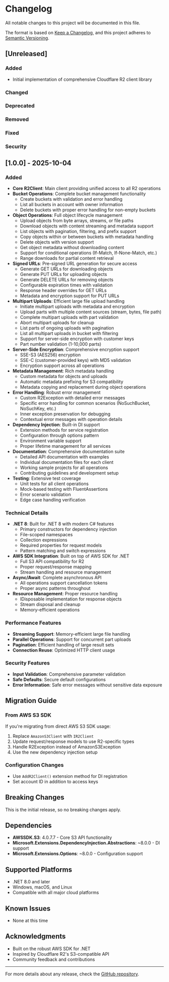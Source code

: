 # Changelog

All notable changes to this project will be documented in this file.

The format is based on [Keep a Changelog](https://keepachangelog.com/en/1.0.0/),
and this project adheres to [Semantic Versioning](https://semver.org/spec/v2.0.0.html).

## [Unreleased]

### Added
- Initial implementation of comprehensive Cloudflare R2 client library

### Changed

### Deprecated

### Removed

### Fixed

### Security

## [1.0.0] - 2025-10-04

### Added
- **Core R2Client**: Main client providing unified access to all R2 operations
- **Bucket Operations**: Complete bucket management functionality
  - Create buckets with validation and error handling
  - List all buckets in account with owner information
  - Delete buckets with proper error handling for non-empty buckets
- **Object Operations**: Full object lifecycle management
  - Upload objects from byte arrays, streams, or file paths
  - Download objects with content streaming and metadata support
  - List objects with pagination, filtering, and prefix support
  - Copy objects within or between buckets with metadata handling
  - Delete objects with version support
  - Get object metadata without downloading content
  - Support for conditional operations (If-Match, If-None-Match, etc.)
  - Range downloads for partial content retrieval
- **Signed URLs**: Pre-signed URL generation for secure access
  - Generate GET URLs for downloading objects
  - Generate PUT URLs for uploading objects
  - Generate DELETE URLs for removing objects
  - Configurable expiration times with validation
  - Response header overrides for GET URLs
  - Metadata and encryption support for PUT URLs
- **Multipart Uploads**: Efficient large file upload handling
  - Initiate multipart uploads with metadata and encryption
  - Upload parts with multiple content sources (stream, bytes, file path)
  - Complete multipart uploads with part validation
  - Abort multipart uploads for cleanup
  - List parts of ongoing uploads with pagination
  - List all multipart uploads in bucket with filtering
  - Support for server-side encryption with customer keys
  - Part number validation (1-10,000 parts)
- **Server-Side Encryption**: Comprehensive encryption support
  - SSE-S3 (AES256) encryption
  - SSE-C (customer-provided keys) with MD5 validation
  - Encryption support across all operations
- **Metadata Management**: Rich metadata handling
  - Custom metadata for objects and uploads
  - Automatic metadata prefixing for S3 compatibility
  - Metadata copying and replacement during object operations
- **Error Handling**: Robust error management
  - Custom R2Exception with detailed error messages
  - Specific error handling for common scenarios (NoSuchBucket, NoSuchKey, etc.)
  - Inner exception preservation for debugging
  - Contextual error messages with operation details
- **Dependency Injection**: Built-in DI support
  - Extension methods for service registration
  - Configuration through options pattern
  - Environment variable support
  - Proper lifetime management for all services
- **Documentation**: Comprehensive documentation suite
  - Detailed API documentation with examples
  - Individual documentation files for each client
  - Working sample projects for all operations
  - Contributing guidelines and development setup
- **Testing**: Extensive test coverage
  - Unit tests for all client operations
  - Mock-based testing with FluentAssertions
  - Error scenario validation
  - Edge case handling verification

### Technical Details
- **.NET 8**: Built for .NET 8 with modern C# features
  - Primary constructors for dependency injection
  - File-scoped namespaces
  - Collection expressions
  - Required properties for request models
  - Pattern matching and switch expressions
- **AWS SDK Integration**: Built on top of AWS SDK for .NET
  - Full S3 API compatibility for R2
  - Proper request/response mapping
  - Stream handling and resource management
- **Async/Await**: Complete asynchronous API
  - All operations support cancellation tokens
  - Proper async patterns throughout
- **Resource Management**: Proper resource handling
  - IDisposable implementation for response objects
  - Stream disposal and cleanup
  - Memory-efficient operations

### Performance Features
- **Streaming Support**: Memory-efficient large file handling
- **Parallel Operations**: Support for concurrent part uploads
- **Pagination**: Efficient handling of large result sets
- **Connection Reuse**: Optimized HTTP client usage

### Security Features
- **Input Validation**: Comprehensive parameter validation
- **Safe Defaults**: Secure default configurations
- **Error Information**: Safe error messages without sensitive data exposure

## Migration Guide

### From AWS S3 SDK
If you're migrating from direct AWS S3 SDK usage:

1. Replace `AmazonS3Client` with `IR2Client`
2. Update request/response models to use R2-specific types
3. Handle R2Exception instead of AmazonS3Exception
4. Use the new dependency injection setup

### Configuration Changes
- Use `AddR2Client()` extension method for DI registration
- Set account ID in addition to access keys

## Breaking Changes

This is the initial release, so no breaking changes apply.

## Dependencies

- **AWSSDK.S3**: 4.0.7.7 - Core S3 API functionality
- **Microsoft.Extensions.DependencyInjection.Abstractions**: ~8.0.0 - DI support
- **Microsoft.Extensions.Options**: ~8.0.0 - Configuration support

## Supported Platforms

- .NET 8.0 and later
- Windows, macOS, and Linux
- Compatible with all major cloud platforms

## Known Issues

- None at this time

## Acknowledgments

- Built on the robust AWS SDK for .NET
- Inspired by Cloudflare R2's S3-compatible API
- Community feedback and contributions

---

For more details about any release, check the [GitHub repository](https://github.com/ebeeraheem/Ebee.Cloudflare.R2).